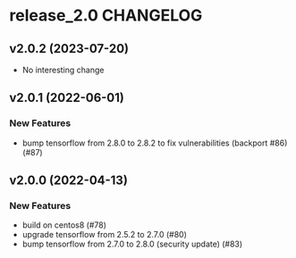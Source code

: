 # release_2.0 CHANGELOG

## v2.0.2 (2023-07-20)

- No interesting change

## v2.0.1 (2022-06-01)

### New Features

- bump tensorflow from 2.8.0 to 2.8.2 to fix vulnerabilities (backport #86) (#87)

## v2.0.0 (2022-04-13)

### New Features

- build on centos8 (#78)
- upgrade tensorflow from 2.5.2 to 2.7.0 (#80)
- bump tensorflow from 2.7.0 to 2.8.0 (security update) (#83)


